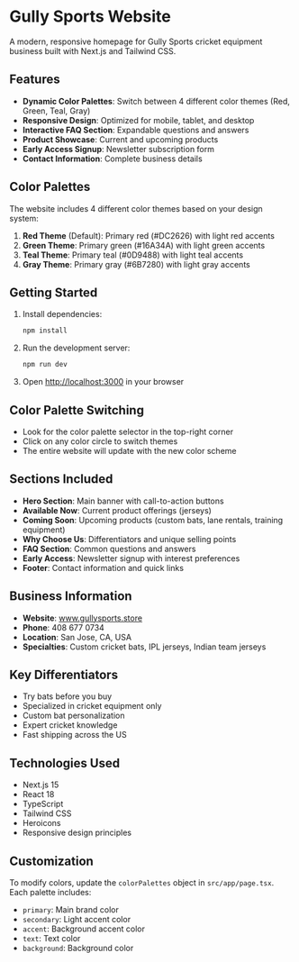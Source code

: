 # Gully Sports Website

A modern, responsive homepage for Gully Sports cricket equipment business built with Next.js and Tailwind CSS.

## Features

- **Dynamic Color Palettes**: Switch between 4 different color themes (Red, Green, Teal, Gray)
- **Responsive Design**: Optimized for mobile, tablet, and desktop
- **Interactive FAQ Section**: Expandable questions and answers
- **Product Showcase**: Current and upcoming products
- **Early Access Signup**: Newsletter subscription form
- **Contact Information**: Complete business details

## Color Palettes

The website includes 4 different color themes based on your design system:

1. **Red Theme** (Default): Primary red (#DC2626) with light red accents
2. **Green Theme**: Primary green (#16A34A) with light green accents  
3. **Teal Theme**: Primary teal (#0D9488) with light teal accents
4. **Gray Theme**: Primary gray (#6B7280) with light gray accents

## Getting Started

1. Install dependencies:
   ```bash
   npm install
   ```

2. Run the development server:
   ```bash
   npm run dev
   ```

3. Open [http://localhost:3000](http://localhost:3000) in your browser

## Color Palette Switching

- Look for the color palette selector in the top-right corner
- Click on any color circle to switch themes
- The entire website will update with the new color scheme

## Sections Included

- **Hero Section**: Main banner with call-to-action buttons
- **Available Now**: Current product offerings (jerseys)
- **Coming Soon**: Upcoming products (custom bats, lane rentals, training equipment)
- **Why Choose Us**: Differentiators and unique selling points
- **FAQ Section**: Common questions and answers
- **Early Access**: Newsletter signup with interest preferences
- **Footer**: Contact information and quick links

## Business Information

- **Website**: www.gullysports.store
- **Phone**: 408 677 0734
- **Location**: San Jose, CA, USA
- **Specialties**: Custom cricket bats, IPL jerseys, Indian team jerseys

## Key Differentiators

- Try bats before you buy
- Specialized in cricket equipment only
- Custom bat personalization
- Expert cricket knowledge
- Fast shipping across the US

## Technologies Used

- Next.js 15
- React 18
- TypeScript
- Tailwind CSS
- Heroicons
- Responsive design principles

## Customization

To modify colors, update the `colorPalettes` object in `src/app/page.tsx`. Each palette includes:
- `primary`: Main brand color
- `secondary`: Light accent color
- `accent`: Background accent color
- `text`: Text color
- `background`: Background color